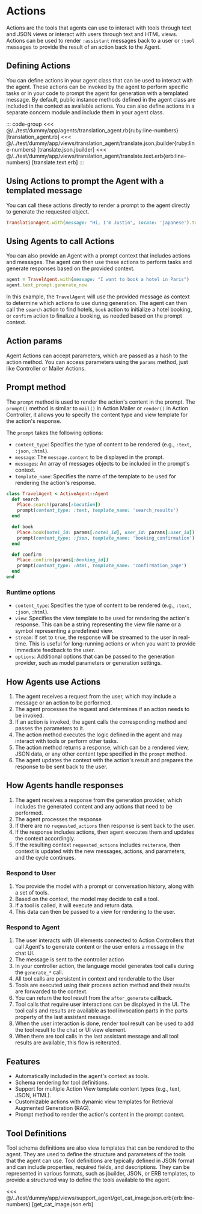 # Actions
Actions are the tools that agents can use to interact with tools through text and JSON views or interact with users through text and HTML views. Actions can be used to render `:assistant` messages back to a user or `:tool` messages to provide the result of an action back to the Agent. 

## Defining Actions
You can define actions in your agent class that can be used to interact with the agent. These actions can be invoked by the agent to perform specific tasks or in your code to prompt the agent for generation with a templated message. By default, public instance methods defined in the agent class are included in the context as available actions. You can also define actions in a separate concern module and include them in your agent class.

::: code-group
<<< @/../test/dummy/app/agents/translation_agent.rb{ruby:line-numbers} [translation_agent.rb]
<<< @/../test/dummy/app/views/translation_agent/translate.json.jbuilder{ruby:line-numbers} [translate.json.jbuilder]
<<< @/../test/dummy/app/views/translation_agent/translate.text.erb{erb:line-numbers} [translate.text.erb]
:::

## Using Actions to prompt the Agent with a templated message
You can call these actions directly to render a prompt to the agent directly to generate the requested object.

```ruby
TranslationAgent.with(message: "Hi, I'm Justin", locale: 'japanese').translate.generate_now
```

## Using Agents to call Actions
You can also provide an Agent with a prompt context that includes actions and messages. The agent can then use these actions to perform tasks and generate responses based on the provided context.

```ruby
agent = TravelAgent.with(message: "I want to book a hotel in Paris")
agent.text_prompt.generate_now
```

In this example, the `TravelAgent` will use the provided message as context to determine which actions to use during generation. The agent can then call the `search` action to find hotels, `book` action to initialize a hotel booking, or `confirm` action to finalize a booking, as needed based on the prompt context.

## Action params
Agent Actions can accept parameters, which are passed as a hash to the action method. You can access parameters using the `params` method, just like Controller or Mailer Actions.

## Prompt method
The `prompt` method is used to render the action's content in the prompt. The `prompt()` method is similar to `mail()` in Action Mailer or `render()` in Action Controller, it allows you to specify the content type and view template for the action's response.

The `prompt` takes the following options:
- `content_type`: Specifies the type of content to be rendered (e.g., `:text`, `:json`, `:html`).
- `message`: The `message.content` to be displayed in the prompt.
- `messages`: An array of messages objects to be included in the prompt's context.
- `template_name`: Specifies the name of the template to be used for rendering the action's response.

```ruby [app/agents/travel_agent.rb]
class TravelAgent < ActiveAgent::Agent
  def search
    Place.search(params[:location])
    prompt(content_type: :text, template_name: 'search_results')
  end

  def book
    Place.book(hotel_id: params[:hotel_id], user_id: params[:user_id])
    prompt(content_type: :json, template_name: 'booking_confirmation')
  end

  def confirm
    Place.confirm(params[:booking_id])
    prompt(content_type: :html, template_name: 'confirmation_page')
  end
end
```

### Runtime options
- `content_type`: Specifies the type of content to be rendered (e.g., `:text`, `:json`, `:html`).
- `view`: Specifies the view template to be used for rendering the action's response. This can be a string representing the view file name or a symbol representing a predefined view.
- `stream`: If set to `true`, the response will be streamed to the user in real-time. This is useful for long-running actions or when you want to provide immediate feedback to the user.
- `options`: Additional options that can be passed to the generation provider, such as model parameters or generation settings.
  
## How Agents use Actions
1. The agent receives a request from the user, which may include a message or an action to be performed.
2. The agent processes the request and determines if an action needs to be invoked.
3. If an action is invoked, the agent calls the corresponding method and passes the parameters to it.
4. The action method executes the logic defined in the agent and may interact with tools or perform other tasks.
5. The action method returns a response, which can be a rendered view, JSON data, or any other content type specified in the `prompt` method.
6. The agent updates the context with the action's result and prepares the response to be sent back to the user.

## How Agents handle responses
1. The agent receives a response from the generation provider, which includes the generated content and any actions that need to be performed.
2. The agent processes the response 
3. If there are no `requested_actions` then response is sent back to the user.
4. If the response includes actions, then agent executes them and updates the context accordingly.
5. If the resulting context `requested_actions` includes `reiterate`, then context is updated with the new messages, actions, and parameters, and the cycle continues.

### Respond to User
1. You provide the model with a prompt or conversation history, along with a set of tools.
2. Based on the context, the model may decide to call a tool.
3. If a tool is called, it will execute and return data.
4. This data can then be passed to a view for rendering to the user.


### Respond to Agent
1. The user interacts with UI elements connected to Action Controllers that call Agent's to generate content or the user enters a message in the chat UI.
2. The message is sent to the controller action
3. In your controller action, the language model generates tool calls during the `generate_*` call.
4. All tool calls are persistent in context and renderable to the User
5. Tools are executed using their process action method and their results are forwarded to the context.
6. You can return the tool result from the `after_generate` callback.
7. Tool calls that require user interactions can be displayed in the UI. The tool calls and results are available as tool invocation parts in the parts property of the last assistant message.
8. When the user interaction is done, render tool result can be used to add the tool result to the chat or UI view element.
9. When there are tool calls in the last assistant message and all tool results are available, this flow is reiterated.

## Features
- Automatically included in the agent's context as tools.
- Schema rendering for tool definitions.
- Support for multiple Action View template content types (e.g., text, JSON, HTML).
- Customizable actions with dynamic view templates for Retrieval Augmented Generation (RAG).
- Prompt method to render the action's content in the prompt context.
  
## Tool Definitions
Tool schema definitions are also view templates that can be rendered to the agent. They are used to define the structure and parameters of the tools that the agent can use. Tool definitions are typically defined in JSON format and can include properties, required fields, and descriptions. They can be represented in various formats, such as jbuilder, JSON, or ERB templates, to provide a structured way to define the tools available to the agent.

<<< @/../test/dummy/app/views/support_agent/get_cat_image.json.erb{erb:line-numbers} [get_cat_image.json.erb]